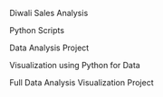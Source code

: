 Diwali Sales Analysis

Python Scripts

Data Analysis Project
  
Visualization using Python for Data 

Full Data Analysis Visualization Project

